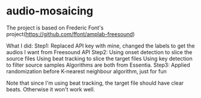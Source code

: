 # audio-mosaicing
The project is based on Frederic Font's project(https://github.com/ffont/amplab-freesound)

What I did:
Step1:
Replaced API key with mine, changed the labels to get the audios I want from Freesound API
Step2:
Using onset detection to slice the source files
Using beat tracking to slice the target files
Using key detection to filter source samples
Algorithms are both from Essentia.
Step3:
Applied randomization before K-nearest neighbour algorithm, just for fun

Note that since I'm using beat tracking, the target file should have clear beats. Otherwise it won't work well.

